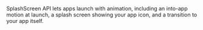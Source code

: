 SplashScreen API lets apps launch with animation, including an into-app motion at launch, a splash screen showing your app icon, and a transition to your app itself.